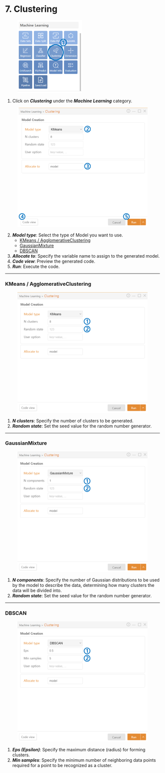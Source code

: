 # 7. Clustering



<figure><img src="../.gitbook/assets/image.png" alt="" width="210"><figcaption></figcaption></figure>

1. Click on _**Clustering**_ under the _**Machine Learning**_ category.



<figure><img src="../.gitbook/assets/image (1).png" alt="" width="563"><figcaption></figcaption></figure>

2. _**Model type**_: Select the type of Model you want to use.
   * [KMeans / AgglomerativeClustering](7.-clustering.md#kmeans-agglomerativeclustering)
   * [GaussianMixture](7.-clustering.md#gaussianmixture)
   * [DBSCAN](7.-clustering.md#dbscan)
3. _**Allocate to**_: Specify the variable name to assign to the generated model.
4. _**Code view**_: Preview the generated code.
5. _**Run**_: Execute the code.



***

### KMeans / AgglomerativeClustering



<figure><img src="../.gitbook/assets/image (2).png" alt="" width="563"><figcaption></figcaption></figure>

1. _**N clusters**_: Specify the number of clusters to be generated.
2. _**Random state**_: Set the seed value for the random number generator.



***

### GaussianMixture



<figure><img src="../.gitbook/assets/image (3).png" alt="" width="563"><figcaption></figcaption></figure>

1. _**N components**_: Specify the number of Gaussian distributions to be used by the model to describe the data, determining how many clusters the data will be divided into.
2. _**Random state**_: Set the seed value for the random number generator.



***

### DBSCAN



<figure><img src="../.gitbook/assets/image (4).png" alt="" width="563"><figcaption></figcaption></figure>

1. _**Eps (Epsilon)**_: Specify the maximum distance (radius) for forming clusters.
2. _**Min samples**_: Specify the minimum number of neighboring data points required for a point to be recognized as a cluster.

